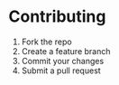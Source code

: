 # Contributing

1. Fork the repo
2. Create a feature branch
3. Commit your changes
4. Submit a pull request

